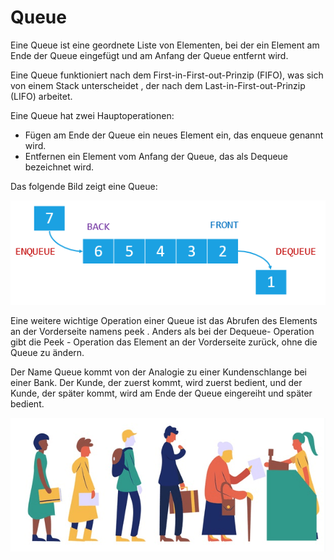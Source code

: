 # Queue 

Eine Queue ist eine geordnete Liste von Elementen, bei der ein Element am Ende der Queue eingefügt und am Anfang der Queue entfernt wird.

Eine Queue funktioniert nach dem First-in-First-out-Prinzip (FIFO), was sich von einem Stack unterscheidet , der nach dem Last-in-First-out-Prinzip (LIFO) arbeitet.

Eine Queue hat zwei Hauptoperationen:

- Fügen am Ende der Queue ein neues Element ein, das enqueue genannt wird.
- Entfernen ein Element vom Anfang der Queue, das als Dequeue bezeichnet wird.

Das folgende Bild zeigt eine Queue:

![alt text](img/JavaScript-Queue-Illustration.png)

Eine weitere wichtige Operation einer Queue ist das Abrufen des Elements an der Vorderseite namens peek . Anders als bei der Dequeue- Operation gibt die Peek - Operation das Element an der Vorderseite zurück, ohne die Queue zu ändern.

Der Name  Queue kommt von der Analogie zu einer Kundenschlange bei einer Bank. Der Kunde, der zuerst kommt, wird zuerst bedient, und der Kunde, der später kommt, wird am Ende der Queue eingereiht und später bedient.

![alt text](img/queue-at-a-bank.png)